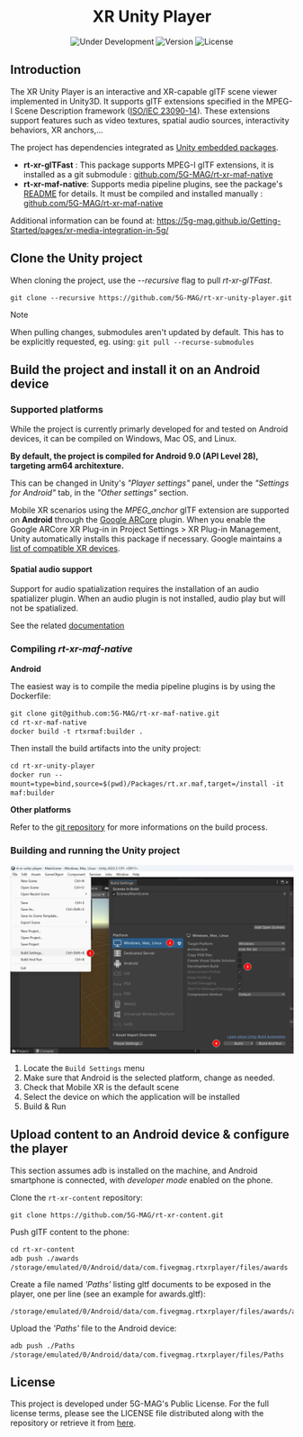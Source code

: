 <h1 align="center">XR Unity Player</h1>
<p align="center">
  <img src="https://img.shields.io/badge/Status-Under_Development-yellow" alt="Under Development">
  <img src="https://img.shields.io/github/v/tag/5G-MAG/rt-xr-unity-player?label=version" alt="Version">
  <img src="https://img.shields.io/badge/License-5G--MAG%20Public%20License%20(v1.0)-blue" alt="License">
</p>


## Introduction

The XR Unity Player is an interactive and XR-capable glTF scene viewer implemented in Unity3D. It supports glTF extensions specified in the MPEG-I Scene Description framework ([ISO/IEC 23090-14](https://www.iso.org/standard/86439.html)). These extensions support features such as video textures, spatial audio sources, interactivity behaviors, XR anchors,...

The project has dependencies integrated as [Unity embedded packages](https://docs.unity3d.com/Manual/upm-embed.html).

- **rt-xr-glTFast** : This package supports MPEG-I glTF extensions, it is installed as a git submodule : [github.com/5G-MAG/rt-xr-maf-native](https://github.com/5G-MAG/rt-xr-maf-native)
- **rt-xr-maf-native**: Supports media pipeline plugins, see the package's [README](./Packages/rt.xr.maf/README.md) for details. It must be compiled and installed manually : [github.com/5G-MAG/rt-xr-maf-native](https://github.com/5G-MAG/rt-xr-maf-native)


Additional information can be found at: https://5g-mag.github.io/Getting-Started/pages/xr-media-integration-in-5g/


## Clone the Unity project

When cloning the project, use the *--recursive* flag to pull *rt-xr-glTFast*.
```
git clone --recursive https://github.com/5G-MAG/rt-xr-unity-player.git
```

> [!NOTE]
> When pulling changes, submodules aren't updated by default. This has to be explicitly requested, eg. using: `git pull --recurse-submodules`


## Build the project and install it on an Android device


### Supported platforms

While the project is currently primarly developed for and tested on Android devices, it can be compiled on Windows, Mac OS, and Linux. 

**By default, the project is compiled for Android 9.0 (API Level 28), targeting arm64 architexture.**

This can be changed in Unity's *"Player settings"* panel, under the *"Settings for Android"* tab, in the *"Other settings"* section.

Mobile XR scenarios using the *MPEG_anchor* glTF extension are supported on **Android** through the [Google ARCore](https://docs.unity3d.com/Packages/com.unity.xr.arcore@5.1/manual/index.html) plugin. When you enable the Google ARCore XR Plug-in in Project Settings > XR Plug-in Management, Unity automatically installs this package if necessary.  Google maintains a [list of compatible XR devices](https://developers.google.com/ar/devices?hl=fr).


#### Spatial audio support

Support for audio spatialization requires the installation of an audio spatializer plugin. 
When an audio plugin is not installed, audio play but will not be spatialized.

See the related [documentation](./docs/audio-spatializer.md)


### Compiling *rt-xr-maf-native*

**Android**

The easiest way is to compile the media pipeline plugins is by using the Dockerfile: 
```
git clone git@github.com:5G-MAG/rt-xr-maf-native.git
cd rt-xr-maf-native
docker build -t rtxrmaf:builder .
```

Then install the build artifacts into the unity project:
```
cd rt-xr-unity-player
docker run --mount=type=bind,source=$(pwd)/Packages/rt.xr.maf,target=/install -it maf:builder
```

**Other platforms**

Refer to the [git repository](https://github.com/5G-MAG/rt-xr-maf-native/tree/feature/android) for more informations on the build process.


### Building and running the Unity project

![Build the Unity project](docs/images/unity-build-player.png)

1. Locate the `Build Settings` menu
2. Make sure that Android is the selected platform, change as needed.
3. Check that Mobile XR is the default scene
4. Select the device on which the application will be installed
5. Build & Run


## Upload content to an Android device & configure the player

This section assumes adb is installed on the machine, and Android smartphone is connected, with *developer mode* enabled on the phone.

Clone the `rt-xr-content` repository:
```
git clone https://github.com/5G-MAG/rt-xr-content.git
```

Push glTF content to the phone:
```
cd rt-xr-content
adb push ./awards /storage/emulated/0/Android/data/com.fivegmag.rtxrplayer/files/awards
```

Create a file named *'Paths'* listing gltf documents to be exposed in the player, one per line (see an example for awards.gltf):
```
/storage/emulated/0/Android/data/com.fivegmag.rtxrplayer/files/awards/awards.gltf
```

Upload the *'Paths'* file to the Android device:
```
adb push ./Paths /storage/emulated/0/Android/data/com.fivegmag.rtxrplayer/files/Paths
```

## License

This project is developed under 5G-MAG's Public License. For the full license terms, please see the LICENSE file distributed along with the repository or retrieve it from [here](https://drive.google.com/file/d/1cinCiA778IErENZ3JN52VFW-1ffHpx7Z/view).
